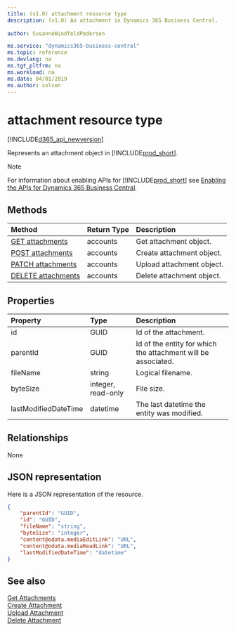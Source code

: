 ```yaml
---
title: (v1.0) attachment resource type
description: (v1.0) An attachment in Dynamics 365 Business Central.
 
author: SusanneWindfeldPedersen

ms.service: "dynamics365-business-central"
ms.topic: reference
ms.devlang: na
ms.tgt_pltfrm: na
ms.workload: na
ms.date: 04/01/2019
ms.author: solsen
---
```


# attachment resource type

[!INCLUDE[d365_api_newversion](../../../includes/d365_api_newversion.md)]

Represents an attachment object in [!INCLUDE[prod_short](../../../includes/prod_short.md)].

> [!NOTE]  
> For information about enabling APIs for [!INCLUDE[prod_short](../../../includes/prod_short.md)] see [Enabling the APIs for Dynamics 365 Business Central](../enabling-apis-for-dynamics-nav.md).

## Methods

| Method       | Return Type  |Description|
|:---------------|:--------|:----------|
|[GET attachments](../api/dynamics_attachment_get.md)|accounts|Get attachment object.|
|[POST attachments](../api/dynamics_attachment_create.md)|accounts|Create attachment object.|
|[PATCH attachments](../api/dynamics_attachment_patch.md)|accounts|Upload attachment object.|
|[DELETE attachments](../api/dynamics_attachment_delete.md)|accounts|Delete attachment object.|

## Properties

| Property     | Type   |Description|
|:---------------|:--------|:----------|
|id|GUID|Id of the attachment.|
|parentId|GUID|Id of the entity for which the attachment will be associated.|
|fileName|string|Logical filename.|
|byteSize|integer, read-only|File size.|
|lastModifiedDateTime|datetime|The last datetime the entity was modified.|


## Relationships
None

## JSON representation

Here is a JSON representation of the resource.

```json
{
    "parentId": "GUID",
    "id": "GUID",
    "fileName": "string",
    "byteSize": "integer",
    "content@odata.mediaEditLink": "URL",
    "content@odata.mediaReadLink": "URL",
    "lastModifiedDateTime": "datetime"
}
```
## See also

[Get Attachments](../api/dynamics_attachment_get.md)  
[Create Attachment](../api/dynamics_attachment_create.md)  
[Upload Attachment](../api/dynamics_attachment_patch.md)  
[Delete Attachment](../api/dynamics_attachment_delete.md)  

